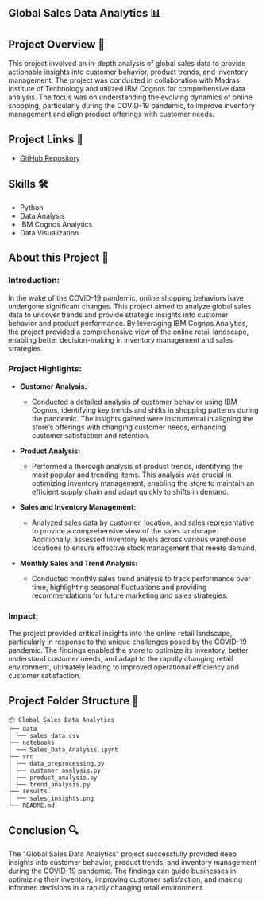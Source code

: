 ## Global Sales Data Analytics :bar_chart:

## Project Overview :memo:

This project involved an in-depth analysis of global sales data to provide actionable insights into customer behavior, product trends, and inventory management. The project was conducted in collaboration with Madras Institute of Technology and utilized IBM Cognos for comprehensive data analysis. The focus was on understanding the evolving dynamics of online shopping, particularly during the COVID-19 pandemic, to improve inventory management and align product offerings with customer needs.

## Project Links :link:
- [GitHub Repository](#)

## Skills :hammer_and_wrench:
- Python
- Data Analysis
- IBM Cognos Analytics
- Data Visualization

## About this Project :memo:

### Introduction:
In the wake of the COVID-19 pandemic, online shopping behaviors have undergone significant changes. This project aimed to analyze global sales data to uncover trends and provide strategic insights into customer behavior and product performance. By leveraging IBM Cognos Analytics, the project provided a comprehensive view of the online retail landscape, enabling better decision-making in inventory management and sales strategies.

### Project Highlights:

- **Customer Analysis:** 
  - Conducted a detailed analysis of customer behavior using IBM Cognos, identifying key trends and shifts in shopping patterns during the pandemic. The insights gained were instrumental in aligning the store’s offerings with changing customer needs, enhancing customer satisfaction and retention.

- **Product Analysis:**
  - Performed a thorough analysis of product trends, identifying the most popular and trending items. This analysis was crucial in optimizing inventory management, enabling the store to maintain an efficient supply chain and adapt quickly to shifts in demand.

- **Sales and Inventory Management:**
  - Analyzed sales data by customer, location, and sales representative to provide a comprehensive view of the sales landscape. Additionally, assessed inventory levels across various warehouse locations to ensure effective stock management that meets demand.

- **Monthly Sales and Trend Analysis:**
  - Conducted monthly sales trend analysis to track performance over time, highlighting seasonal fluctuations and providing recommendations for future marketing and sales strategies.

### Impact:
The project provided critical insights into the online retail landscape, particularly in response to the unique challenges posed by the COVID-19 pandemic. The findings enabled the store to optimize its inventory, better understand customer needs, and adapt to the rapidly changing retail environment, ultimately leading to improved operational efficiency and customer satisfaction.

## Project Folder Structure :file_folder:
```
📦 Global_Sales_Data_Analytics
├── data
│ └── sales_data.csv
├── notebooks
│ └── Sales_Data_Analysis.ipynb
├── src
│ ├── data_preprocessing.py
│ ├── customer_analysis.py
│ ├── product_analysis.py
│ └── trend_analysis.py
├── results
│ └── sales_insights.png
└── README.md
```
## Conclusion :mag:
The "Global Sales Data Analytics" project successfully provided deep insights into customer behavior, product trends, and inventory management during the COVID-19 pandemic. The findings can guide businesses in optimizing their inventory, improving customer satisfaction, and making informed decisions in a rapidly changing retail environment.


